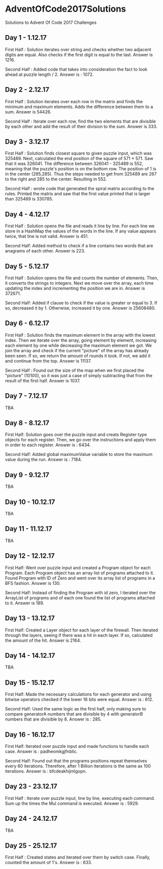 # AdventOfCode2017Solutions
Solutions to Advent Of Code 2017 Challenges

Day 1 - 1.12.17
--------------
First Half :
Solution iterates over string and checks whether two adjacent digits are equal. Also checks if the first digit is equal to the last. Answer is 1216.

Second Half :
Added code that takes into consideration the fact to look ahead at puzzle length / 2. Answer is : 1072.

Day 2 - 2.12.17
--------------
First Half :
Solution iterates over each row in the matrix and finds
the minimum and maximum elements.
Adds the difference between them to a sum.
Answer is 54426.

Second Half :
Iterate over each row, find the two elements that are divisible by each other and add the result of their division to the sum.
Answer is 333.

Day 3 - 3.12.17
--------------
First Half :
Solution finds closest square to given puzzle input, which was 325489. Next, calculated the end position of the square of 571 * 571. Saw that it was 326041.
The difference between 326041 - 325489 is 552, meaning that the puzzle's position is on the bottom row. The position of 1 is in the center (285,285). Thus the steps needed to get from 325489 are 267 to the right and 285 to the center. Resulting in 552.

Second Half :
wrote code that generated the spiral matrix according to the rules. Printed the matrix and saw that the first value printed that is larger than 325489 is 330785.

Day 4 - 4.12.17
--------------

First Half : 
Solution opens the file and reads it line by line. For each line we store in a HashMap the values of the words in the line.
If any value appears twice, that line is not valid.
Answer is 451.

Second Half:
Added method to check if a line contains two words that are anagrams of each other.
Answer is 223.

Day 5 - 5.12.17
--------------

First Half :
Solution opens the file and counts the number of elements. Then, it converts the strings to integers.
Next we move over the array, each time updating the index and incrementing the position we are in.
Answer is 372671.

Second Half:
Added if clause to check if the value is greater or equal to 3. If so, decreased it by 1. Otherwise, increased it by one.
Answer is 25608480.

Day 6 - 6.12.17
--------------

First Half :
Solution finds the maximum element in the array with the lowest index.
Then we iterate over the array, going element by element, increasing each element by one while decreasing the maximum element we got.
We join the array and check if the current "picture" of the array has already been seen. If so, we return the amount of rounds it took.
If not, we add it and continue from the top.
Answer is 11137.

Second Half :
Found out the size of the map when we first placed the "picture" (10100), so it was just a case of simply subtracting that from the result of the first half. Answer is 1037.

Day 7 - 7.12.17
--------------
TBA


Day 8 - 8.12.17
--------------

First Half: 
Solution goes over the puzzle input and creats Register type objects for each register. Then, we go over the instructions and apply them in order to each register. Answer is : 6434.

Second Half:
Added global maximumValue variable to store the maximum value during the run. Answer is : 7184.

Day 9 - 9.12.17
--------------
TBA

Day 10 - 10.12.17
----------------
TBA

Day 11 - 11.12.17
----------------
TBA

Day 12 - 12.12.17
----------------

First Half:
Went over puzzle input and created a Program object for each Program. Each Program object has an array list of programs attached to it.
Found Program with ID of Zero and went over its array list of programs in a BFS fashion. Answer is 130.

Second Half:
Instead of finding the Program with id zero, I iterated over the ArrayList of programs and of each one found the list of programs attached to it.
Answer is 189.

Day 13 - 13.12.17
-----------------
First Half:
Created a Layer object for each layer of the firewall. Then iterated through the layers, seeing if there was a hit in each layer. If so, calculated the amount of the hit. Answer is 2164.


Day 14 - 14.12.17
-----------------
TBA

Day 15 - 15.12.17
-----------------
First Half:
Made the necessary calculations for each generator and using bitwise operators checked if the lower 16 bits were equal.
Answer is : 612.

Second Half:
Used the same logic as the first half, only making sure to compare generatorA numbers that are divisible by 4 with generatorB numbers that are divisible by 8. Answer is : 285.

Day 16 - 16.12.17
-----------------

First Half:
Iterated over puzzle input and made functions to handle each case. Answer is : padheomkgjfnblic.

Second Half:
Found out that the programs positions repeat themselves every 60 iterations. Therefore, after 1 Billion iterations is the same as 100 iterations. Answer is : bfcdeakhijmlgopn.

Day 23 - 23.12.17
-----------------
First Half :
Iterate over puzzle input, line by line, executing each command. Sum up the times the Mul command is executed. Answer is : 5929.

Day 24 - 24.12.17
-----------------
TBA

Day 25 - 25.12.17
-----------------
First Half :
Created states and iterated over them by switch case. Finally, counted the amount of 1's. Answer is : 633.